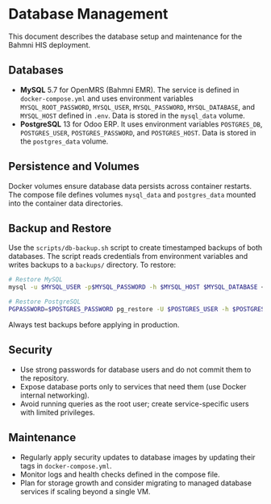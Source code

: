 # Database Management

This document describes the database setup and maintenance for the Bahmni HIS deployment.

## Databases

- **MySQL** 5.7 for OpenMRS (Bahmni EMR). The service is defined in `docker-compose.yml` and uses environment variables `MYSQL_ROOT_PASSWORD`, `MYSQL_USER`, `MYSQL_PASSWORD`, `MYSQL_DATABASE`, and `MYSQL_HOST` defined in `.env`. Data is stored in the `mysql_data` volume.
- **PostgreSQL** 13 for Odoo ERP. It uses environment variables `POSTGRES_DB`, `POSTGRES_USER`, `POSTGRES_PASSWORD`, and `POSTGRES_HOST`. Data is stored in the `postgres_data` volume.

## Persistence and Volumes

Docker volumes ensure database data persists across container restarts. The compose file defines volumes `mysql_data` and `postgres_data` mounted into the container data directories.

## Backup and Restore

Use the `scripts/db-backup.sh` script to create timestamped backups of both databases. The script reads credentials from environment variables and writes backups to a `backups/` directory. To restore:

```bash
# Restore MySQL
mysql -u $MYSQL_USER -p$MYSQL_PASSWORD -h $MYSQL_HOST $MYSQL_DATABASE < backups/<timestamp>/mysql_backup.sql

# Restore PostgreSQL
PGPASSWORD=$POSTGRES_PASSWORD pg_restore -U $POSTGRES_USER -h $POSTGRES_HOST -d $POSTGRES_DB backups/<timestamp>/postgres_backup.dump
```

Always test backups before applying in production.

## Security

- Use strong passwords for database users and do not commit them to the repository.
- Expose database ports only to services that need them (use Docker internal networking).
- Avoid running queries as the root user; create service-specific users with limited privileges.

## Maintenance

- Regularly apply security updates to database images by updating their tags in `docker-compose.yml`.
- Monitor logs and health checks defined in the compose file.
- Plan for storage growth and consider migrating to managed database services if scaling beyond a single VM.
